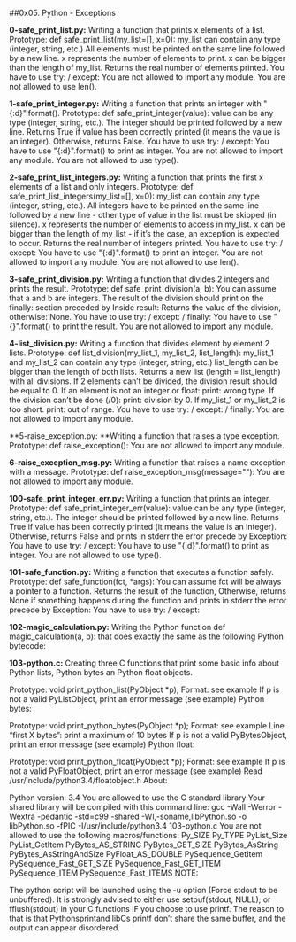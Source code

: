##0x05. Python - Exceptions


**0-safe_print_list.py:** Writing a function that prints x elements of a list.
Prototype: def safe_print_list(my_list=[], x=0):
my_list can contain any type (integer, string, etc.)
All elements must be printed on the same line followed by a new line.
x represents the number of elements to print.
x can be bigger than the length of my_list.
Returns the real number of elements printed.
You have to use try: / except:
You are not allowed to import any module.
You are not allowed to use len().


**1-safe_print_integer.py:** Writing a function that prints an integer with "{:d}".format().
Prototype: def safe_print_integer(value):
value can be any type (integer, string, etc.).
The integer should be printed followed by a new line.
Returns True if value has been correctly printed (it means the value is an integer).
Otherwise, returns False.
You have to use try: / except:
You have to use "{:d}".format() to print as integer.
You are not allowed to import any module.
You are not allowed to use type().


**2-safe_print_list_integers.py:** Writing a function that prints the first x elements of a list and only integers.
Prototype: def safe_print_list_integers(my_list=[], x=0):
my_list can contain any type (integer, string, etc.).
All integers have to be printed on the same line followed by a new line - other type of value in the list must be skipped (in silence).
x represents the number of elements to access in my_list.
x can be bigger than the length of my_list - if it’s the case, an exception is expected to occur.
Returns the real number of integers printed.
You have to use try: / except:
You have to use "{:d}".format() to print an integer.
You are not allowed to import any module.
You are not allowed to use len().


**3-safe_print_division.py:** Writing a function that divides 2 integers and prints the result.
Prototype: def safe_print_division(a, b):
You can assume that a and b are integers.
The result of the division should print on the finally: section preceded by Inside result:
Returns the value of the division, otherwise: None.
You have to use try: / except: / finally:
You have to use "{}".format() to print the result.
You are not allowed to import any module.


**4-list_division.py:** Writing a function that divides element by element 2 lists.
Prototype: def list_division(my_list_1, my_list_2, list_length):
my_list_1 and my_list_2 can contain any type (integer, string, etc.)
list_length can be bigger than the length of both lists.
Returns a new list (length = list_length) with all divisions.
If 2 elements can’t be divided, the division result should be equal to 0.
If an element is not an integer or float:
print: wrong type.
If the division can’t be done (/0):
print: division by 0.
If my_list_1 or my_list_2 is too short.
print: out of range.
You have to use try: / except: / finally:
You are not allowed to import any module.


**5-raise_exception.py: **Writing a function that raises a type exception.
Prototype: def raise_exception():
You are not allowed to import any module.


**6-raise_exception_msg.py:** Writing a function that raises a name exception with a message.
Prototype: def raise_exception_msg(message=""):
You are not allowed to import any module.


**100-safe_print_integer_err.py:** Writing a function that prints an integer.
Prototype: def safe_print_integer_err(value):
value can be any type (integer, string, etc.).
The integer should be printed followed by a new line.
Returns True if value has been correctly printed (it means the value is an integer).
Otherwise, returns False and prints in stderr the error precede by Exception:
You have to use try: / except:
You have to use "{:d}".format() to print as integer.
You are not allowed to use type().


**101-safe_function.py:** Writing a function that executes a function safely.
Prototype: def safe_function(fct, *args):
You can assume fct will be always a pointer to a function.
Returns the result of the function,
Otherwise, returns None if something happens during the function and prints in stderr the error precede by Exception:
You have to use try: / except:


**102-magic_calculation.py:** Writing the Python function def magic_calculation(a, b): that does exactly the same as the following Python bytecode:


**103-python.c:** Creating three C functions that print some basic info about Python lists, Python bytes an Python float objects.

Prototype: void print_python_list(PyObject *p);
Format: see example
If p is not a valid PyListObject, print an error message (see example)
Python bytes:

Prototype: void print_python_bytes(PyObject *p);
Format: see example
Line “first X bytes”: print a maximum of 10 bytes
If p is not a valid PyBytesObject, print an error message (see example)
Python float:

Prototype: void print_python_float(PyObject *p);
Format: see example
If p is not a valid PyFloatObject, print an error message (see example)
Read /usr/include/python3.4/floatobject.h
About:

Python version: 3.4
You are allowed to use the C standard library
Your shared library will be compiled with this command line: gcc -Wall -Werror -Wextra -pedantic -std=c99 -shared -Wl,-soname,libPython.so -o libPython.so -fPIC -I/usr/include/python3.4 103-python.c
You are not allowed to use the following macros/functions:
Py_SIZE
Py_TYPE
PyList_Size
PyList_GetItem
PyBytes_AS_STRING
PyBytes_GET_SIZE
PyBytes_AsString
PyBytes_AsStringAndSize
PyFloat_AS_DOUBLE
PySequence_GetItem
PySequence_Fast_GET_SIZE
PySequence_Fast_GET_ITEM
PySequence_ITEM
PySequence_Fast_ITEMS
NOTE:

The python script will be launched using the -u option (Force stdout to be unbuffered).
It is strongly advised to either use setbuf(stdout, NULL); or fflush(stdout) in your C functions IF you choose to use printf. The reason to that is that Pythonsprintand libCs printf don’t share the same buffer, and the output can appear disordered.
